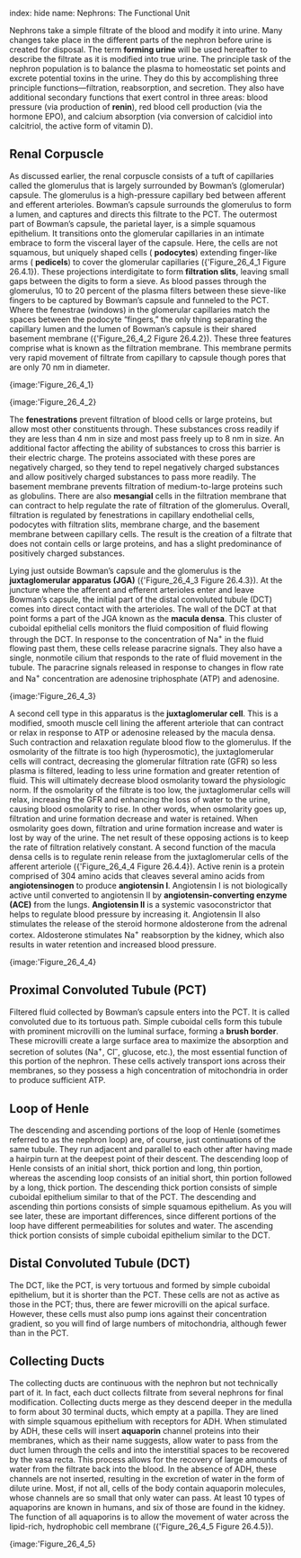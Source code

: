 index: hide
name: Nephrons: The Functional Unit

Nephrons take a simple filtrate of the blood and modify it into urine. Many changes take place in the different parts of the nephron before urine is created for disposal. The term  **forming urine** will be used hereafter to describe the filtrate as it is modified into true urine. The principle task of the nephron population is to balance the plasma to homeostatic set points and excrete potential toxins in the urine. They do this by accomplishing three principle functions—filtration, reabsorption, and secretion. They also have additional secondary functions that exert control in three areas: blood pressure (via production of  **renin**), red blood cell production (via the hormone EPO), and calcium absorption (via conversion of calcidiol into calcitriol, the active form of vitamin D).

## Renal Corpuscle

As discussed earlier, the renal corpuscle consists of a tuft of capillaries called the glomerulus that is largely surrounded by Bowman’s (glomerular) capsule. The glomerulus is a high-pressure capillary bed between afferent and efferent arterioles. Bowman’s capsule surrounds the glomerulus to form a lumen, and captures and directs this filtrate to the PCT. The outermost part of Bowman’s capsule, the parietal layer, is a simple squamous epithelium. It transitions onto the glomerular capillaries in an intimate embrace to form the visceral layer of the capsule. Here, the cells are not squamous, but uniquely shaped cells ( **podocytes**) extending finger-like arms ( **pedicels**) to cover the glomerular capillaries ({'Figure_26_4_1 Figure 26.4.1}). These projections interdigitate to form  **filtration slits**, leaving small gaps between the digits to form a sieve. As blood passes through the glomerulus, 10 to 20 percent of the plasma filters between these sieve-like fingers to be captured by Bowman’s capsule and funneled to the PCT. Where the fenestrae (windows) in the glomerular capillaries match the spaces between the podocyte “fingers,” the only thing separating the capillary lumen and the lumen of Bowman’s capsule is their shared basement membrane ({'Figure_26_4_2 Figure 26.4.2}). These three features comprise what is known as the filtration membrane. This membrane permits very rapid movement of filtrate from capillary to capsule though pores that are only 70 nm in diameter.


{image:'Figure_26_4_1}
        


{image:'Figure_26_4_2}
        

The  **fenestrations** prevent filtration of blood cells or large proteins, but allow most other constituents through. These substances cross readily if they are less than 4 nm in size and most pass freely up to 8 nm in size. An additional factor affecting the ability of substances to cross this barrier is their electric charge. The proteins associated with these pores are negatively charged, so they tend to repel negatively charged substances and allow positively charged substances to pass more readily. The basement membrane prevents filtration of medium-to-large proteins such as globulins. There are also  **mesangial** cells in the filtration membrane that can contract to help regulate the rate of filtration of the glomerulus. Overall, filtration is regulated by fenestrations in capillary endothelial cells, podocytes with filtration slits, membrane charge, and the basement membrane between capillary cells. The result is the creation of a filtrate that does not contain cells or large proteins, and has a slight predominance of positively charged substances.

Lying just outside Bowman’s capsule and the glomerulus is the  **juxtaglomerular apparatus (JGA)** ({'Figure_26_4_3 Figure 26.4.3}). At the juncture where the afferent and efferent arterioles enter and leave Bowman’s capsule, the initial part of the distal convoluted tubule (DCT) comes into direct contact with the arterioles. The wall of the DCT at that point forms a part of the JGA known as the  **macula densa**. This cluster of cuboidal epithelial cells monitors the fluid composition of fluid flowing through the DCT. In response to the concentration of Na<sup>+</sup> in the fluid flowing past them, these cells release paracrine signals. They also have a single, nonmotile cilium that responds to the rate of fluid movement in the tubule. The paracrine signals released in response to changes in flow rate and Na<sup>+</sup> concentration are adenosine triphosphate (ATP) and adenosine.


{image:'Figure_26_4_3}
        

A second cell type in this apparatus is the  **juxtaglomerular cell**. This is a modified, smooth muscle cell lining the afferent arteriole that can contract or relax in response to ATP or adenosine released by the macula densa. Such contraction and relaxation regulate blood flow to the glomerulus. If the osmolarity of the filtrate is too high (hyperosmotic), the juxtaglomerular cells will contract, decreasing the glomerular filtration rate (GFR) so less plasma is filtered, leading to less urine formation and greater retention of fluid. This will ultimately decrease blood osmolarity toward the physiologic norm. If the osmolarity of the filtrate is too low, the juxtaglomerular cells will relax, increasing the GFR and enhancing the loss of water to the urine, causing blood osmolarity to rise. In other words, when osmolarity goes up, filtration and urine formation decrease and water is retained. When osmolarity goes down, filtration and urine formation increase and water is lost by way of the urine. The net result of these opposing actions is to keep the rate of filtration relatively constant. A second function of the macula densa cells is to regulate renin release from the juxtaglomerular cells of the afferent arteriole ({'Figure_26_4_4 Figure 26.4.4}). Active renin is a protein comprised of 304 amino acids that cleaves several amino acids from  **angiotensinogen** to produce  **angiotensin I**. Angiotensin I is not biologically active until converted to angiotensin II by  **angiotensin-converting enzyme (ACE)** from the lungs.  **Angiotensin II** is a systemic vasoconstrictor that helps to regulate blood pressure by increasing it. Angiotensin II also stimulates the release of the steroid hormone aldosterone from the adrenal cortex. Aldosterone stimulates Na<sup>+</sup> reabsorption by the kidney, which also results in water retention and increased blood pressure.


{image:'Figure_26_4_4}
        

## Proximal Convoluted Tubule (PCT)

Filtered fluid collected by Bowman’s capsule enters into the PCT. It is called convoluted due to its tortuous path. Simple cuboidal cells form this tubule with prominent microvilli on the luminal surface, forming a  **brush border**. These microvilli create a large surface area to maximize the absorption and secretion of solutes (Na<sup>+</sup>, Cl<sup>–</sup>, glucose, etc.), the most essential function of this portion of the nephron. These cells actively transport ions across their membranes, so they possess a high concentration of mitochondria in order to produce sufficient ATP.

## Loop of Henle

The descending and ascending portions of the loop of Henle (sometimes referred to as the nephron loop) are, of course, just continuations of the same tubule. They run adjacent and parallel to each other after having made a hairpin turn at the deepest point of their descent. The descending loop of Henle consists of an initial short, thick portion and long, thin portion, whereas the ascending loop consists of an initial short, thin portion followed by a long, thick portion. The descending thick portion consists of simple cuboidal epithelium similar to that of the PCT. The descending and ascending thin portions consists of simple squamous epithelium. As you will see later, these are important differences, since different portions of the loop have different permeabilities for solutes and water. The ascending thick portion consists of simple cuboidal epithelium similar to the DCT.

## Distal Convoluted Tubule (DCT)

The DCT, like the PCT, is very tortuous and formed by simple cuboidal epithelium, but it is shorter than the PCT. These cells are not as active as those in the PCT; thus, there are fewer microvilli on the apical surface. However, these cells must also pump ions against their concentration gradient, so you will find of large numbers of mitochondria, although fewer than in the PCT.

## Collecting Ducts

The collecting ducts are continuous with the nephron but not technically part of it. In fact, each duct collects filtrate from several nephrons for final modification. Collecting ducts merge as they descend deeper in the medulla to form about 30 terminal ducts, which empty at a papilla. They are lined with simple squamous epithelium with receptors for ADH. When stimulated by ADH, these cells will insert  **aquaporin** channel proteins into their membranes, which as their name suggests, allow water to pass from the duct lumen through the cells and into the interstitial spaces to be recovered by the vasa recta. This process allows for the recovery of large amounts of water from the filtrate back into the blood. In the absence of ADH, these channels are not inserted, resulting in the excretion of water in the form of dilute urine. Most, if not all, cells of the body contain aquaporin molecules, whose channels are so small that only water can pass. At least 10 types of aquaporins are known in humans, and six of those are found in the kidney. The function of all aquaporins is to allow the movement of water across the lipid-rich, hydrophobic cell membrane ({'Figure_26_4_5 Figure 26.4.5}).


{image:'Figure_26_4_5}
        
